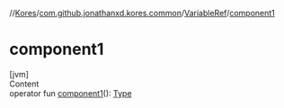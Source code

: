 //[Kores](../../index.md)/[com.github.jonathanxd.kores.common](../index.md)/[VariableRef](index.md)/[component1](component1.md)



# component1  
[jvm]  
Content  
operator fun [component1](component1.md)(): [Type](https://docs.oracle.com/javase/8/docs/api/java/lang/reflect/Type.html)  



